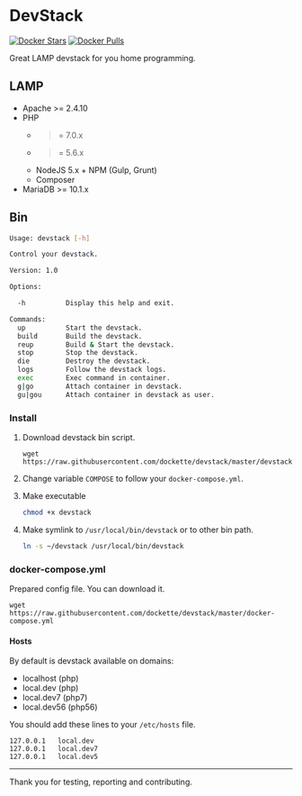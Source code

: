 # DevStack

[![Docker Stars](https://img.shields.io/docker/stars/dockette/devstack.svg?style=flat)](https://hub.docker.com/r/dockette/devstack/)
[![Docker Pulls](https://img.shields.io/docker/pulls/dockette/devstack.svg?style=flat)](https://hub.docker.com/r/dockette/devstack/)

Great LAMP devstack for you home programming.

## LAMP

- Apache >= 2.4.10
- PHP
   - >= 7.0.x
   - >= 5.6.x
   - NodeJS 5.x + NPM (Gulp, Grunt)
   - Composer
- MariaDB >= 10.1.x

## Bin

```sh
Usage: devstack [-h]

Control your devstack.

Version: 1.0

Options:

  -h          Display this help and exit.

Commands:
  up          Start the devstack.
  build       Build the devstack.
  reup        Build & Start the devstack.
  stop        Stop the devstack.
  die         Destroy the devstack.
  logs        Follow the devstack logs.
  exec        Exec command in container.
  g|go        Attach container in devstack.
  gu|gou      Attach container in devstack as user.
```

### Install

1. Download devstack bin script.

    ```
    wget https://raw.githubusercontent.com/dockette/devstack/master/devstack
    ```

2. Change variable `COMPOSE` to follow your `docker-compose.yml`.

3. Make executable

    ```sh
    chmod +x devstack
    ```

4. Make symlink to `/usr/local/bin/devstack` or to other bin path.

    ```sh
    ln -s ~/devstack /usr/local/bin/devstack
    ```

### docker-compose.yml

Prepared config file. You can download it.

```
wget https://raw.githubusercontent.com/dockette/devstack/master/docker-compose.yml
```

#### Hosts

By default is devstack available on domains:

- localhost (php)
- local.dev (php)
- local.dev7 (php7)
- local.dev56 (php56)

You should add these lines to your `/etc/hosts` file.

```
127.0.0.1	local.dev
127.0.0.1	local.dev7
127.0.0.1	local.dev5
```

-----

Thank you for testing, reporting and contributing.
